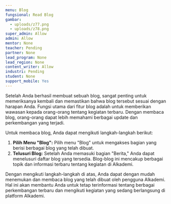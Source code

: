 ```yaml
---
menu: Blog
fungsional: Read Blog
gambar:
  - uploads/z77.png
  - uploads/z78.png
super_admin: Allow
admin: Allow
mentor: None
teacher: Pending
partner: None
lead_program: None
lead_region: None
content_writer: Allow
industri: Pending
student: None
support_mobile: Yes
---
```

Setelah Anda berhasil membuat sebuah blog, sangat penting untuk memeriksanya kembali dan memastikan bahwa blog tersebut sesuai dengan harapan Anda. Fungsi utama dari fitur blog adalah untuk memberikan wawasan kepada orang-orang tentang kegiatan terbaru. Dengan membaca blog, orang-orang dapat lebih memahami berbagai update dan perkembangan yang terjadi.

Untuk membaca blog, Anda dapat mengikuti langkah-langkah berikut:

1. **Pilih Menu "Blog":** Pilih menu "Blog" untuk mengakses bagian yang berisi berbagai blog yang telah dibuat.
2. **Telusuri Blog:** Setelah Anda memasuki bagian "Berita," Anda dapat menelusuri daftar blog yang tersedia. Blog-blog ini mencakup berbagai topik dan informasi terbaru tentang kegiatan di Alkademi.

Dengan mengikuti langkah-langkah di atas, Anda dapat dengan mudah menemukan dan membaca blog yang telah dibuat oleh pengguna Alkademi. Hal ini akan membantu Anda untuk tetap terinformasi tentang berbagai perkembangan terbaru dan mengikuti kegiatan yang sedang berlangsung di platform Alkademi.